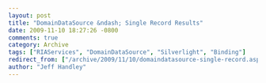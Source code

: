 ```yaml
---
layout: post
title: "DomainDataSource &ndash; Single Record Results"
date: 2009-11-10 18:27:26 -0800
comments: true
category: Archive
tags: ["RIAServices", "DomainDataSource", "Silverlight", "Binding"]
redirect_from: ["/archive/2009/11/10/domaindatasource-single-record.aspx/"]
author: "Jeff Handley"
---
```


